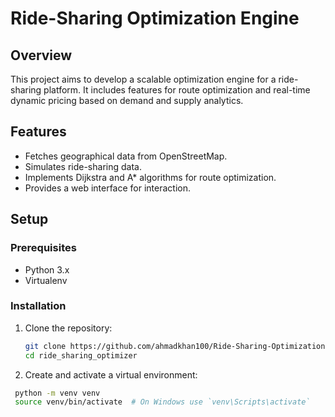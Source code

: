 # Ride-Sharing Optimization Engine

## Overview
This project aims to develop a scalable optimization engine for a ride-sharing platform. It includes features for route optimization and real-time dynamic pricing based on demand and supply analytics.

## Features
- Fetches geographical data from OpenStreetMap.
- Simulates ride-sharing data.
- Implements Dijkstra and A* algorithms for route optimization.
- Provides a web interface for interaction.

## Setup

### Prerequisites
- Python 3.x
- Virtualenv

### Installation
1. Clone the repository:
   ```bash
   git clone https://github.com/ahmadkhan100/Ride-Sharing-Optimization
   cd ride_sharing_optimizer
2. Create and activate a virtual environment:

``` bash
 python -m venv venv
 source venv/bin/activate  # On Windows use `venv\Scripts\activate`

